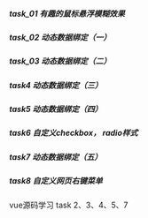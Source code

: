 
##### task_01 有趣的鼠标悬浮模糊效果

##### task_02 动态数据绑定（一）

##### task_03 动态数据绑定（二）

##### task4 动态数据绑定（三）

##### task5 动态数据绑定（四）

##### task6 自定义checkbox， radio样式

##### task7 动态数据绑定（五）

##### task8 自定义网页右键菜单

vue源码学习 task 2、3、4、5、7